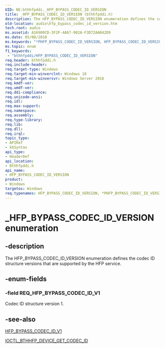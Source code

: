 ```yaml
---
UID: NE:bthhfpddi._HFP_BYPASS_CODEC_ID_VERSION
title: _HFP_BYPASS_CODEC_ID_VERSION (bthhfpddi.h)
description: The HFP_BYPASS_CODEC_ID_VERSION enumeration defines the codec ID structure versions that are supported by the HFP service.
old-location: audio\hfp_bypass_codec_id_version.htm
tech.root: audio
ms.assetid: A16980CD-3F2F-4A67-902A-F3D72AA042D9
ms.date: 05/08/2018
ms.keywords: "*PHFP_BYPASS_CODEC_ID_VERSION, HFP_BYPASS_CODEC_ID_VERSION, HFP_BYPASS_CODEC_ID_VERSION enumeration [Audio Devices], REQ_HFP_BYPASS_CODEC_ID_V1, _HFP_BYPASS_CODEC_ID_VERSION, audio.hfp_bypass_codec_id_version, bthhfpddi/HFP_BYPASS_CODEC_ID_VERSION, bthhfpddi/REQ_HFP_BYPASS_CODEC_ID_V1"
ms.topic: enum
f1_keywords:
 - "bthhfpddi/HFP_BYPASS_CODEC_ID_VERSION"
req.header: bthhfpddi.h
req.include-header: 
req.target-type: Windows
req.target-min-winverclnt: Windows 10
req.target-min-winversvr: Windows Server 2016
req.kmdf-ver: 
req.umdf-ver: 
req.ddi-compliance: 
req.unicode-ansi: 
req.idl: 
req.max-support: 
req.namespace: 
req.assembly: 
req.type-library: 
req.lib: 
req.dll: 
req.irql: 
topic_type:
- APIRef
- kbSyntax
api_type:
- HeaderDef
api_location:
- Bthhfpddi.h
api_name:
- HFP_BYPASS_CODEC_ID_VERSION
product:
- Windows
targetos: Windows
req.typenames: HFP_BYPASS_CODEC_ID_VERSION, *PHFP_BYPASS_CODEC_ID_VERSION
---
```


# _HFP_BYPASS_CODEC_ID_VERSION enumeration


## -description


The HFP_BYPASS_CODEC_ID_VERSION enumeration defines the codec ID structure versions that are supported by the HFP service.


## -enum-fields




### -field REQ_HFP_BYPASS_CODEC_ID_V1

Codec ID structure version 1.


## -see-also




<a href="https://docs.microsoft.com/windows-hardware/drivers/ddi/content/bthhfpddi/ns-bthhfpddi-_hfp_bypass_codec_id_v1">HFP_BYPASS_CODEC_ID_V1</a>



<a href="https://docs.microsoft.com/windows-hardware/drivers/ddi/content/bthhfpddi/ni-bthhfpddi-ioctl_bthhfp_device_get_codec_id">IOCTL_BTHHFP_DEVICE_GET_CODEC_ID</a>
 

 

